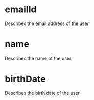 # emailId

Describes the email address of the user

# name

Describes the name of the user

# birthDate

Describes the birth date of the user
